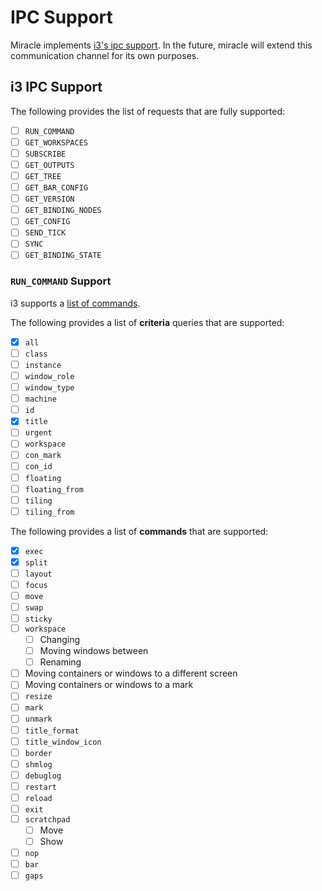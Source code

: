 # IPC Support
Miracle implements [i3's ipc support](https://i3wm.org/docs/ipc.html). In the future, miracle will extend this communication channel for its own purposes.

## i3 IPC Support
The following provides the list of requests that are fully supported:

- [ ] `RUN_COMMAND`
- [ ] `GET_WORKSPACES`
- [ ] `SUBSCRIBE`
- [ ] `GET_OUTPUTS`
- [ ] `GET_TREE`
- [ ] `GET_BAR_CONFIG`
- [ ] `GET_VERSION`
- [ ] `GET_BINDING_NODES`
- [ ] `GET_CONFIG`
- [ ] `SEND_TICK`
- [ ] `SYNC`
- [ ] `GET_BINDING_STATE`

### `RUN_COMMAND` Support
i3 supports a [list of commands](https://i3wm.org/docs/userguide.html#list_of_commands).

The following provides a list of **criteria** queries that are supported:

- [x] `all`
- [ ] `class`
- [ ] `instance`
- [ ] `window_role`
- [ ] `window_type`
- [ ] `machine`
- [ ] `id`
- [x] `title`
- [ ] `urgent`
- [ ] `workspace`
- [ ] `con_mark`
- [ ] `con_id`
- [ ] `floating`
- [ ] `floating_from`
- [ ] `tiling`
- [ ] `tiling_from`

The following provides a list of **commands** that are supported:

- [x] `exec`
- [x] `split`
- [ ] `layout`
- [ ] `focus`
- [ ] `move`
- [ ] `swap`
- [ ] `sticky`
- [ ] `workspace`
  - [ ] Changing
  - [ ] Moving windows between
  - [ ] Renaming
- [ ] Moving containers or windows to a different screen
- [ ] Moving containers or windows to a mark
- [ ] `resize`
- [ ] `mark`
- [ ] `unmark`
- [ ] `title_format`
- [ ] `title_window_icon`
- [ ] `border`
- [ ] `shmlog`
- [ ] `debuglog`
- [ ] `restart`
- [ ] `reload`
- [ ] `exit`
- [ ] `scratchpad`
  - [ ] Move
  - [ ] Show
- [ ] `nop`
- [ ] `bar`
- [ ] `gaps`

